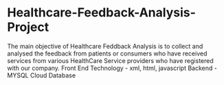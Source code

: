 # Healthcare-Feedback-Analysis-Project
The main objective of Healthcare Feddback Analysis is to collect and analysed the feedback from patients or consumers who have received services from various HealthCare Service providers who have registered with our company.
Front End Technology - xml, html, javascript
Backend - MYSQL Cloud Database 
